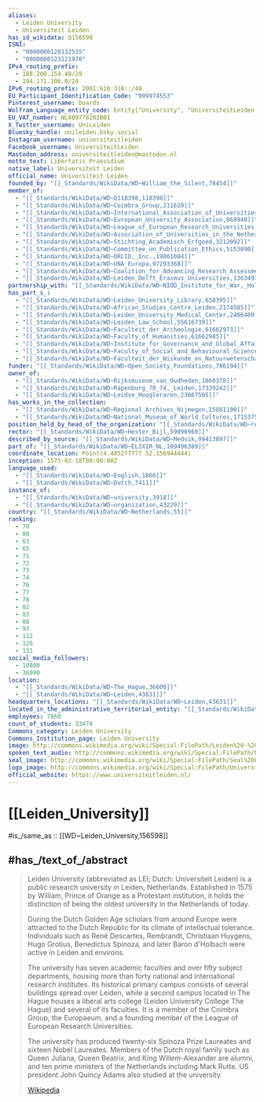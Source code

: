 ```yaml
---
aliases:
  - Leiden University
  - Universiteit Leiden
has_id_wikidata: Q156598
ISNI:
  - "0000000120132535"
  - "0000000123121970"
IPv4_routing_prefix:
  - 188.200.154.48/29
  - 194.171.106.0/24
IPv6_routing_prefix: 2001:610:318::/48
EU_Participant_Identification_Code: "999974553"
Pinterest_username: boards
Wolfram_Language_entity_code: Entity["University", "UniversiteitLeiden::c3wzd"]
EU_VAT_number: NL809778282B01
X_Twitter_username: UniLeiden
Bluesky_handle: unileiden.bsky.social
Instagram_username: universiteitleiden
Facebook_username: UniversiteitLeiden
Mastodon_address: universiteitleiden@mastodon.nl
motto_text: Libertatis Praesidium
native_label: Universiteit Leiden
official_name: Universiteit Leiden
founded_by: "[[_Standards/WikiData/WD~William_the_Silent,78454]]"
member_of:
  - "[[_Standards/WikiData/WD~Q118398,118398]]"
  - "[[_Standards/WikiData/WD~Coimbra_Group,211620]]"
  - "[[_Standards/WikiData/WD~International_Association_of_Universities,284199]]"
  - "[[_Standards/WikiData/WD~European_University_Association,868940]]"
  - "[[_Standards/WikiData/WD~League_of_European_Research_Universities,1152269]]"
  - "[[_Standards/WikiData/WD~Association_of_Universities_in_the_Netherlands,2574590]]"
  - "[[_Standards/WikiData/WD~Stichting_Academisch_Erfgoed,3212092]]"
  - "[[_Standards/WikiData/WD~Committee_on_Publication_Ethics,5153090]]"
  - "[[_Standards/WikiData/WD~ORCID,_Inc.,19861084]]"
  - "[[_Standards/WikiData/WD~UNA_Europa,97293368]]"
  - "[[_Standards/WikiData/WD~Coalition_for_Advancing_Research_Assessment,115682002]]"
  - "[[_Standards/WikiData/WD~Leiden_Delft_Erasmus_Universities,136349390]]"
partnership_with: "[[_Standards/WikiData/WD~NIOD_Institute_for_War,_Holocaust_and_Genocide_Studies,474823]]"
has_part_s_:
  - "[[_Standards/WikiData/WD~Leiden_University_Library,638395]]"
  - "[[_Standards/WikiData/WD~African_Studies_Centre_Leiden,2174585]]"
  - "[[_Standards/WikiData/WD~Leiden_University_Medical_Center,2406409]]"
  - "[[_Standards/WikiData/WD~Leiden_Law_School,55616739]]"
  - "[[_Standards/WikiData/WD~Faculteit_der_Archeologie,61662973]]"
  - "[[_Standards/WikiData/WD~Faculty_of_Humanities,61662985]]"
  - "[[_Standards/WikiData/WD~Institute_for_Governance_and_Global_Affairs,61662993]]"
  - "[[_Standards/WikiData/WD~Faculty_of_Social_and_Behavioural_Sciences,61666647]]"
  - "[[_Standards/WikiData/WD~Faculteit_der_Wiskunde_en_Natuurwetenschappen,61666665]]"
funder: "[[_Standards/WikiData/WD~Open_Society_Foundations,786194]]"
owner_of:
  - "[[_Standards/WikiData/WD~Rijksmuseum_van_Oudheden,1860378]]"
  - "[[_Standards/WikiData/WD~Rapenburg_70_74,_Leiden,17339242]]"
  - "[[_Standards/WikiData/WD~Leidse_Hoogleraren,23667505]]"
has_works_in_the_collection:
  - "[[_Standards/WikiData/WD~Regional_Archives_Nijmegen,15881190]]"
  - "[[_Standards/WikiData/WD~National_Museum_of_World_Cultures,17153751]]"
position_held_by_head_of_the_organization: "[[_Standards/WikiData/WD~rector_magnificus_of_Leiden_University,20968836]]"
rector: "[[_Standards/WikiData/WD~Hester_Bijl,59096960]]"
described_by_source: "[[_Standards/WikiData/WD~Medvik,99413897]]"
part_of: "[[_Standards/WikiData/WD~ELIXIR_NL,109496389]]"
coordinate_location: Point(4.485277777 52.156944444)
inception: 1575-02-18T00:00:00Z
language_used:
  - "[[_Standards/WikiData/WD~English,1860]]"
  - "[[_Standards/WikiData/WD~Dutch,7411]]"
instance_of:
  - "[[_Standards/WikiData/WD~university,3918]]"
  - "[[_Standards/WikiData/WD~organization,43229]]"
country: "[[_Standards/WikiData/WD~Netherlands,55]]"
ranking:
  - 70
  - 80
  - 63
  - 65
  - 71
  - 72
  - 73
  - 74
  - 76
  - 77
  - 78
  - 82
  - 83
  - 88
  - 93
  - 112
  - 126
  - 131
social_media_followers:
  - 10800
  - 36090
location:
  - "[[_Standards/WikiData/WD~The_Hague,36600]]"
  - "[[_Standards/WikiData/WD~Leiden,43631]]"
headquarters_locations: "[[_Standards/WikiData/WD~Leiden,43631]]"
located_in_the_administrative_territorial_entity: "[[_Standards/WikiData/WD~Leiden,43631]]"
employees: 7860
count_of_students: 33474
Commons_category: Leiden University
Commons_Institution_page: Leiden University
image: http://commons.wikimedia.org/wiki/Special:FilePath/Leiden%20-%20Rapenburg%2073.jpg
spoken_text_audio: http://commons.wikimedia.org/wiki/Special:FilePath/Nl-Universiteit%20Leiden-article.ogg
seal_image: http://commons.wikimedia.org/wiki/Special:FilePath/Seal%20Leiden%20University.svg
logo_image: http://commons.wikimedia.org/wiki/Special:FilePath/UniversiteitLeidenLogo.svg
official_website: https://www.universiteitleiden.nl/
---
```


# [[Leiden_University]] 

#is_/same_as :: [[WD~Leiden_University,156598]] 

## #has_/text_of_/abstract 

> Leiden University (abbreviated as LEI; Dutch: Universiteit Leiden) is a public research university in Leiden, Netherlands. Established in 1575 by William, Prince of Orange as a Protestant institution, it holds the distinction of being the oldest university in the Netherlands of today.
>
> During the Dutch Golden Age scholars from around Europe were attracted to the Dutch Republic for its climate of intellectual tolerance. Individuals such as René Descartes, Rembrandt, Christiaan Huygens, Hugo Grotius, Benedictus Spinoza, and later Baron d'Holbach were active in Leiden and environs.
>
> The university has seven academic faculties and over fifty subject departments, housing more than forty national and international research institutes. Its historical primary campus consists of several buildings spread over Leiden, while a second campus located in The Hague houses a liberal arts college (Leiden University College The Hague) and several of its faculties. It is a member of the Coimbra Group, the Europaeum, and a founding member of the League of European Research Universities.
>
> The university has produced twenty-six Spinoza Prize Laureates and sixteen Nobel Laureates. Members of the Dutch royal family such as Queen Juliana, Queen Beatrix, and King Willem-Alexander are alumni, and ten prime ministers of the Netherlands including Mark Rutte. US president John Quincy Adams also studied at the university.
>
> [Wikipedia](https://en.wikipedia.org/wiki/Leiden%20University) 

